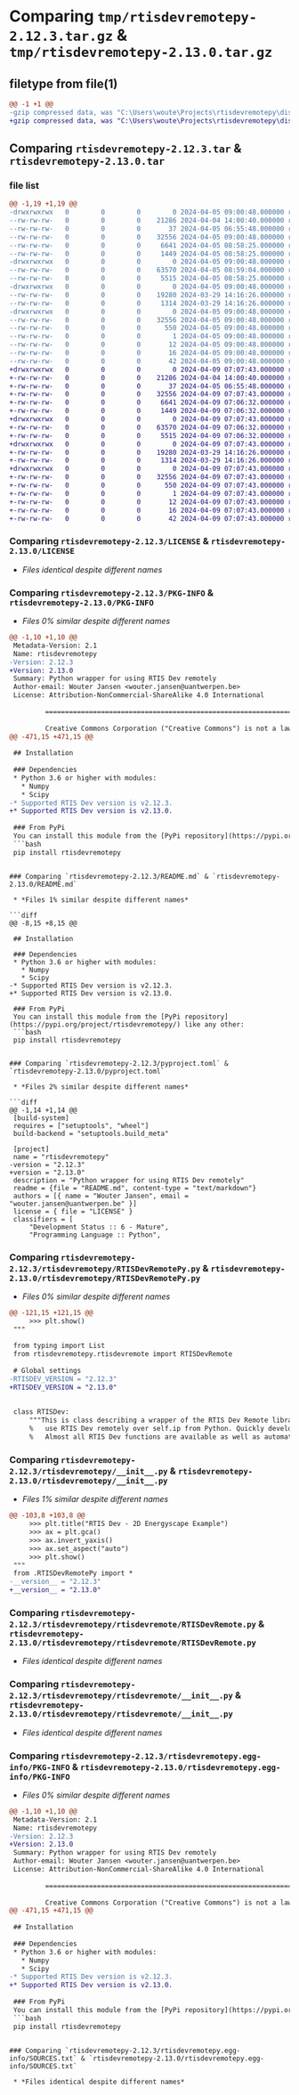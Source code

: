 # Comparing `tmp/rtisdevremotepy-2.12.3.tar.gz` & `tmp/rtisdevremotepy-2.13.0.tar.gz`

## filetype from file(1)

```diff
@@ -1 +1 @@
-gzip compressed data, was "C:\Users\woute\Projects\rtisdevremotepy\dist\.tmp-jh4ew8r3\rtisdevremotepy-2.12.3.tar", last modified: Fri Apr  5 09:00:48 2024, max compression
+gzip compressed data, was "C:\Users\woute\Projects\rtisdevremotepy\dist\.tmp-0i7gwwdi\rtisdevremotepy-2.13.0.tar", last modified: Tue Apr  9 07:07:43 2024, max compression
```

## Comparing `rtisdevremotepy-2.12.3.tar` & `rtisdevremotepy-2.13.0.tar`

### file list

```diff
@@ -1,19 +1,19 @@
-drwxrwxrwx   0        0        0        0 2024-04-05 09:00:48.000000 rtisdevremotepy-2.12.3/
--rw-rw-rw-   0        0        0    21286 2024-04-04 14:00:40.000000 rtisdevremotepy-2.12.3/LICENSE
--rw-rw-rw-   0        0        0       37 2024-04-05 06:55:48.000000 rtisdevremotepy-2.12.3/MANIFEST.in
--rw-rw-rw-   0        0        0    32556 2024-04-05 09:00:48.000000 rtisdevremotepy-2.12.3/PKG-INFO
--rw-rw-rw-   0        0        0     6641 2024-04-05 08:58:25.000000 rtisdevremotepy-2.12.3/README.md
--rw-rw-rw-   0        0        0     1449 2024-04-05 08:58:25.000000 rtisdevremotepy-2.12.3/pyproject.toml
-drwxrwxrwx   0        0        0        0 2024-04-05 09:00:48.000000 rtisdevremotepy-2.12.3/rtisdevremotepy/
--rw-rw-rw-   0        0        0    63570 2024-04-05 08:59:04.000000 rtisdevremotepy-2.12.3/rtisdevremotepy/RTISDevRemotePy.py
--rw-rw-rw-   0        0        0     5515 2024-04-05 08:58:25.000000 rtisdevremotepy-2.12.3/rtisdevremotepy/__init__.py
-drwxrwxrwx   0        0        0        0 2024-04-05 09:00:48.000000 rtisdevremotepy-2.12.3/rtisdevremotepy/rtisdevremote/
--rw-rw-rw-   0        0        0    19280 2024-03-29 14:16:26.000000 rtisdevremotepy-2.12.3/rtisdevremotepy/rtisdevremote/RTISDevRemote.py
--rw-rw-rw-   0        0        0     1314 2024-03-29 14:16:26.000000 rtisdevremotepy-2.12.3/rtisdevremotepy/rtisdevremote/__init__.py
-drwxrwxrwx   0        0        0        0 2024-04-05 09:00:48.000000 rtisdevremotepy-2.12.3/rtisdevremotepy.egg-info/
--rw-rw-rw-   0        0        0    32556 2024-04-05 09:00:48.000000 rtisdevremotepy-2.12.3/rtisdevremotepy.egg-info/PKG-INFO
--rw-rw-rw-   0        0        0      550 2024-04-05 09:00:48.000000 rtisdevremotepy-2.12.3/rtisdevremotepy.egg-info/SOURCES.txt
--rw-rw-rw-   0        0        0        1 2024-04-05 09:00:48.000000 rtisdevremotepy-2.12.3/rtisdevremotepy.egg-info/dependency_links.txt
--rw-rw-rw-   0        0        0       12 2024-04-05 09:00:48.000000 rtisdevremotepy-2.12.3/rtisdevremotepy.egg-info/requires.txt
--rw-rw-rw-   0        0        0       16 2024-04-05 09:00:48.000000 rtisdevremotepy-2.12.3/rtisdevremotepy.egg-info/top_level.txt
--rw-rw-rw-   0        0        0       42 2024-04-05 09:00:48.000000 rtisdevremotepy-2.12.3/setup.cfg
+drwxrwxrwx   0        0        0        0 2024-04-09 07:07:43.000000 rtisdevremotepy-2.13.0/
+-rw-rw-rw-   0        0        0    21286 2024-04-04 14:00:40.000000 rtisdevremotepy-2.13.0/LICENSE
+-rw-rw-rw-   0        0        0       37 2024-04-05 06:55:48.000000 rtisdevremotepy-2.13.0/MANIFEST.in
+-rw-rw-rw-   0        0        0    32556 2024-04-09 07:07:43.000000 rtisdevremotepy-2.13.0/PKG-INFO
+-rw-rw-rw-   0        0        0     6641 2024-04-09 07:06:32.000000 rtisdevremotepy-2.13.0/README.md
+-rw-rw-rw-   0        0        0     1449 2024-04-09 07:06:32.000000 rtisdevremotepy-2.13.0/pyproject.toml
+drwxrwxrwx   0        0        0        0 2024-04-09 07:07:43.000000 rtisdevremotepy-2.13.0/rtisdevremotepy/
+-rw-rw-rw-   0        0        0    63570 2024-04-09 07:06:32.000000 rtisdevremotepy-2.13.0/rtisdevremotepy/RTISDevRemotePy.py
+-rw-rw-rw-   0        0        0     5515 2024-04-09 07:06:32.000000 rtisdevremotepy-2.13.0/rtisdevremotepy/__init__.py
+drwxrwxrwx   0        0        0        0 2024-04-09 07:07:43.000000 rtisdevremotepy-2.13.0/rtisdevremotepy/rtisdevremote/
+-rw-rw-rw-   0        0        0    19280 2024-03-29 14:16:26.000000 rtisdevremotepy-2.13.0/rtisdevremotepy/rtisdevremote/RTISDevRemote.py
+-rw-rw-rw-   0        0        0     1314 2024-03-29 14:16:26.000000 rtisdevremotepy-2.13.0/rtisdevremotepy/rtisdevremote/__init__.py
+drwxrwxrwx   0        0        0        0 2024-04-09 07:07:43.000000 rtisdevremotepy-2.13.0/rtisdevremotepy.egg-info/
+-rw-rw-rw-   0        0        0    32556 2024-04-09 07:07:43.000000 rtisdevremotepy-2.13.0/rtisdevremotepy.egg-info/PKG-INFO
+-rw-rw-rw-   0        0        0      550 2024-04-09 07:07:43.000000 rtisdevremotepy-2.13.0/rtisdevremotepy.egg-info/SOURCES.txt
+-rw-rw-rw-   0        0        0        1 2024-04-09 07:07:43.000000 rtisdevremotepy-2.13.0/rtisdevremotepy.egg-info/dependency_links.txt
+-rw-rw-rw-   0        0        0       12 2024-04-09 07:07:43.000000 rtisdevremotepy-2.13.0/rtisdevremotepy.egg-info/requires.txt
+-rw-rw-rw-   0        0        0       16 2024-04-09 07:07:43.000000 rtisdevremotepy-2.13.0/rtisdevremotepy.egg-info/top_level.txt
+-rw-rw-rw-   0        0        0       42 2024-04-09 07:07:43.000000 rtisdevremotepy-2.13.0/setup.cfg
```

### Comparing `rtisdevremotepy-2.12.3/LICENSE` & `rtisdevremotepy-2.13.0/LICENSE`

 * *Files identical despite different names*

### Comparing `rtisdevremotepy-2.12.3/PKG-INFO` & `rtisdevremotepy-2.13.0/PKG-INFO`

 * *Files 0% similar despite different names*

```diff
@@ -1,10 +1,10 @@
 Metadata-Version: 2.1
 Name: rtisdevremotepy
-Version: 2.12.3
+Version: 2.13.0
 Summary: Python wrapper for using RTIS Dev remotely
 Author-email: Wouter Jansen <wouter.jansen@uantwerpen.be>
 License: Attribution-NonCommercial-ShareAlike 4.0 International
         
         =======================================================================
         
         Creative Commons Corporation ("Creative Commons") is not a law firm and
@@ -471,15 +471,15 @@
 
 ## Installation
 
 ### Dependencies
 * Python 3.6 or higher with modules:
   * Numpy
   * Scipy
-* Supported RTIS Dev version is v2.12.3.
+* Supported RTIS Dev version is v2.13.0.
 
 ### From PyPi
 You can install this module from the [PyPi repository](https://pypi.org/project/rtisdevremotepy/) like any other:
 ```bash
 pip install rtisdevremotepy
 ```
```

### Comparing `rtisdevremotepy-2.12.3/README.md` & `rtisdevremotepy-2.13.0/README.md`

 * *Files 1% similar despite different names*

```diff
@@ -8,15 +8,15 @@
 
 ## Installation
 
 ### Dependencies
 * Python 3.6 or higher with modules:
   * Numpy
   * Scipy
-* Supported RTIS Dev version is v2.12.3.
+* Supported RTIS Dev version is v2.13.0.
 
 ### From PyPi
 You can install this module from the [PyPi repository](https://pypi.org/project/rtisdevremotepy/) like any other:
 ```bash
 pip install rtisdevremotepy
 ```
```

### Comparing `rtisdevremotepy-2.12.3/pyproject.toml` & `rtisdevremotepy-2.13.0/pyproject.toml`

 * *Files 2% similar despite different names*

```diff
@@ -1,14 +1,14 @@
 [build-system]
 requires = ["setuptools", "wheel"]
 build-backend = "setuptools.build_meta"
 
 [project]
 name = "rtisdevremotepy"
-version = "2.12.3"
+version = "2.13.0"
 description = "Python wrapper for using RTIS Dev remotely"
 readme = {file = "README.md", content-type = "text/markdown"}
 authors = [{ name = "Wouter Jansen", email = "wouter.jansen@uantwerpen.be" }]
 license = { file = "LICENSE" }
 classifiers = [
     "Development Status :: 6 - Mature",
     "Programming Language :: Python",
```

### Comparing `rtisdevremotepy-2.12.3/rtisdevremotepy/RTISDevRemotePy.py` & `rtisdevremotepy-2.13.0/rtisdevremotepy/RTISDevRemotePy.py`

 * *Files 0% similar despite different names*

```diff
@@ -121,15 +121,15 @@
     >>> plt.show()
 """
 
 from typing import List
 from rtisdevremotepy.rtisdevremote import RTISDevRemote
 
 # Global settings
-RTISDEV_VERSION = "2.12.3"
+RTISDEV_VERSION = "2.13.0"
 
 
 class RTISDev:
     """This is class describing a wrapper of the RTIS Dev Remote library to
     %   use RTIS Dev remotely over self.ip from Python. Quickly develop with connected RTIS devices.
     %   Almost all RTIS Dev functions are available as well as automatic conversion of RTIS Dev custom class objects.
```

### Comparing `rtisdevremotepy-2.12.3/rtisdevremotepy/__init__.py` & `rtisdevremotepy-2.13.0/rtisdevremotepy/__init__.py`

 * *Files 1% similar despite different names*

```diff
@@ -103,8 +103,8 @@
     >>> plt.title("RTIS Dev - 2D Energyscape Example")
     >>> ax = plt.gca()
     >>> ax.invert_yaxis()
     >>> ax.set_aspect("auto")
     >>> plt.show()
 """
 from .RTISDevRemotePy import *
-__version__ = "2.12.3"
+__version__ = "2.13.0"
```

### Comparing `rtisdevremotepy-2.12.3/rtisdevremotepy/rtisdevremote/RTISDevRemote.py` & `rtisdevremotepy-2.13.0/rtisdevremotepy/rtisdevremote/RTISDevRemote.py`

 * *Files identical despite different names*

### Comparing `rtisdevremotepy-2.12.3/rtisdevremotepy/rtisdevremote/__init__.py` & `rtisdevremotepy-2.13.0/rtisdevremotepy/rtisdevremote/__init__.py`

 * *Files identical despite different names*

### Comparing `rtisdevremotepy-2.12.3/rtisdevremotepy.egg-info/PKG-INFO` & `rtisdevremotepy-2.13.0/rtisdevremotepy.egg-info/PKG-INFO`

 * *Files 0% similar despite different names*

```diff
@@ -1,10 +1,10 @@
 Metadata-Version: 2.1
 Name: rtisdevremotepy
-Version: 2.12.3
+Version: 2.13.0
 Summary: Python wrapper for using RTIS Dev remotely
 Author-email: Wouter Jansen <wouter.jansen@uantwerpen.be>
 License: Attribution-NonCommercial-ShareAlike 4.0 International
         
         =======================================================================
         
         Creative Commons Corporation ("Creative Commons") is not a law firm and
@@ -471,15 +471,15 @@
 
 ## Installation
 
 ### Dependencies
 * Python 3.6 or higher with modules:
   * Numpy
   * Scipy
-* Supported RTIS Dev version is v2.12.3.
+* Supported RTIS Dev version is v2.13.0.
 
 ### From PyPi
 You can install this module from the [PyPi repository](https://pypi.org/project/rtisdevremotepy/) like any other:
 ```bash
 pip install rtisdevremotepy
 ```
```

### Comparing `rtisdevremotepy-2.12.3/rtisdevremotepy.egg-info/SOURCES.txt` & `rtisdevremotepy-2.13.0/rtisdevremotepy.egg-info/SOURCES.txt`

 * *Files identical despite different names*


